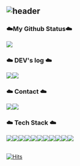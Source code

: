 <div align="left">
  
![header](https://capsule-render.vercel.app/api?type=waving&color=timeGradient&text=Welcome%20to%20Jiyeon's%20GitHub%20✨&nbsp&animation=twinkling&fontSize=35&fontAlignY=40&fontAlign=70&height=250)
---
<h3>☁️My Github Status☁️</h3>
<p>
  <img src="https://github-readme-stats.vercel.app/api?username=withtaylors&show_icons=true" />
</p>
<h3>☁️ DEV's log ☁️</h3>
<div style="display:flex; flex-direction:row;">
    <a href="https://jenny1002.tistory.com/">
        <img src="https://img.shields.io/badge/Tistory-000000?style=for-the-badge&logo=Tistory&logoColor=white&theme=transparent"> 
    </a>
    <a href="https://www.notion.so/Jiyeon-Park-216bfd1fbdc44031b68d627ca18cb0a2">
        <img src="https://img.shields.io/badge/Notion-9999FF?style=for-the-badge&logo=Notion&logoColor=white"> 
    </a>
</div>
<h3>☁️ Contact ☁️</h3>
<div style="display:flex; flex-direction:row;">
    <a href="https://www.instagram.com/with_jyp/">
        <img src="https://img.shields.io/badge/Instagram-E4405F?style=for-the-badge&logo=Instagram&logoColor=white"> 
    </a>
    <a href="mailto:cloudnerjy@gmail.com">
        <img src="https://img.shields.io/badge/Gmail-EA4335?style=for-the-badge&logo=Gmail&logoColor=white"> 
    </a>
</div>
<h3>☁️ Tech Stack ☁️</h3>
<div style="display:flex; flex-direction:row;">
    <img src="https://img.shields.io/badge/Java-007396?style=for-the-badge&logo=Java&logoColor=white">    
    <img src="https://img.shields.io/badge/mysql-4479A1?style=for-the-badge&logo=mysql&logoColor=white"> 
    <br>
    <img src="https://img.shields.io/badge/html5-E34F26?style=flat-square&logo=html5&logoColor=white"> 
    <img src="https://img.shields.io/badge/css-1572B6?style=flat-square&logo=css3&logoColor=white"> 
    <img src="https://img.shields.io/badge/javascript-F7DF1E?style=flat-square&logo=javascript&logoColor=black"> 
    <img src="https://img.shields.io/badge/Backbone.js-0071B5?style=flat-square&logo=backbone.js&logoColor=black"> 
    <img src="https://img.shields.io/badge/bootstrap-7952B3?style=flat-square&logo=bootstrap&logoColor=white">
    <br>
    <img src="https://img.shields.io/badge/Kotlin-7F52FF?style=flat-square&logo=kotlin&logoColor=white">
    <img src="https://img.shields.io/badge/Andoid Studio-3DDC84?style=flat-square&logo=android studio&logoColor=white">
    <img src="https://img.shields.io/badge/python-3776AB?style=flat-square&logo=python&logoColor=white"> 
    <img src="https://img.shields.io/badge/OpenCV-5C3EE8?style=flat-square&logo=opencv&logoColor=white"> 
    <br>
</div><br>

[![Hits](https://hits.seeyoufarm.com/api/count/incr/badge.svg?url=https%3A%2F%2Fgithub.com%2Fwithtaylors%2Fhit-counter&count_bg=%23B5E2FF&title_bg=%23555555&icon=github.svg&icon_color=%23E7E7E7&title=GITHUB&edge_flat=false)](https://hits.seeyoufarm.com)
</div>

